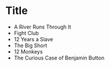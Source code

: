 # Title 

* A River Runs Through It
* Fight Club
* 12 Years a Slave
* The Big Short
* 12 Monkeys
* The Curious Case of Benjamin Button
